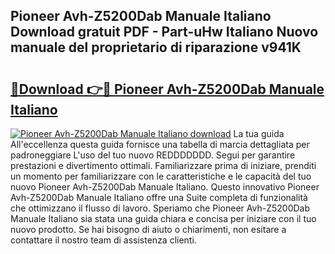 ## Pioneer Avh-Z5200Dab Manuale Italiano Download gratuit PDF - Part-uHw Italiano Nuovo manuale del proprietario di riparazione v941K

# <h2><a href="http://dfgdps.blite.top/?on=Pioneer+Avh-Z5200Dab+Manuale+Italiano">🔗Download 👉🔴 Pioneer Avh-Z5200Dab Manuale Italiano</a></h2>

[![Pioneer Avh-Z5200Dab Manuale Italiano download](https://i.imgur.com/lujVjoI.png)](http://dfgdps.blite.top/?on=Pioneer+Avh-Z5200Dab+Manuale+Italiano)
La tua guida All'eccellenza questa guida fornisce una tabella di marcia dettagliata per padroneggiare L'uso del tuo nuovo REDDDDDDD. Segui per garantire prestazioni e divertimento ottimali. Familiarizzare prima di iniziare, prenditi un momento per familiarizzare con le caratteristiche e le capacità del tuo nuovo Pioneer Avh-Z5200Dab Manuale Italiano. Questo innovativo Pioneer Avh-Z5200Dab Manuale Italiano offre una Suite completa di funzionalità che ottimizzano il flusso di lavoro. Speriamo che Pioneer Avh-Z5200Dab Manuale Italiano sia stata una guida chiara e concisa per iniziare con il tuo nuovo prodotto. Se hai bisogno di aiuto o chiarimenti, non esitare a contattare il nostro team di assistenza clienti.
